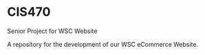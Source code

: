 # CIS470
Senior Project for WSC Website

A repository for the development of our WSC eCommerce Website.
